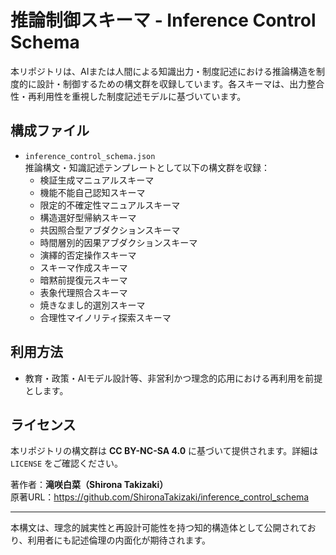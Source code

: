 # 推論制御スキーマ - Inference Control Schema

本リポジトリは、AIまたは人間による知識出力・制度記述における推論構造を制度的に設計・制御するための構文群を収録しています。各スキーマは、出力整合性・再利用性を重視した制度記述モデルに基づいています。

## 構成ファイル

- `inference_control_schema.json`  
  推論構文・知識記述テンプレートとして以下の構文群を収録：
  - 検証生成マニュアルスキーマ
  - 機能不能自己認知スキーマ
  - 限定的不確定性マニュアルスキーマ
  - 構造選好型帰納スキーマ
  - 共因照合型アブダクションスキーマ
  - 時間層別的因果アブダクションスキーマ
  - 演繹的否定操作スキーマ
  - スキーマ作成スキーマ
  - 暗黙前提復元スキーマ
  - 表象代理照合スキーマ
  - 焼きなまし的選別スキーマ
  - 合理性マイノリティ探索スキーマ

## 利用方法

- 教育・政策・AIモデル設計等、非営利かつ理念的応用における再利用を前提とします。

## ライセンス

本リポジトリの構文群は **CC BY-NC-SA 4.0** に基づいて提供されます。詳細は `LICENSE` をご確認ください。

著作者：**滝咲白菜（Shirona Takizaki）**  
原著URL：https://github.com/ShironaTakizaki/inference_control_schema

---

本構文は、理念的誠実性と再設計可能性を持つ知的構造体として公開されており、利用者にも記述倫理の内面化が期待されます。
